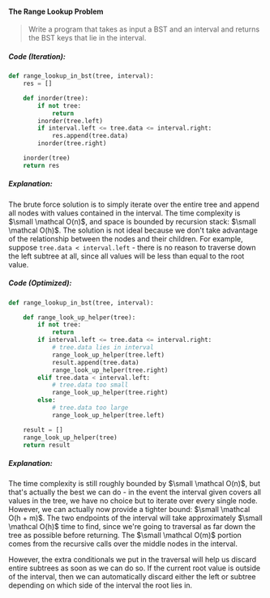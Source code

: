 #### The Range Lookup Problem

> Write a program that takes as input a BST and an interval and returns the BST keys that lie in the interval.

##### Code \(Iteration\):

```py
def range_lookup_in_bst(tree, interval):
    res = []

    def inorder(tree):
        if not tree:
            return
        inorder(tree.left)
        if interval.left <= tree.data <= interval.right:
            res.append(tree.data)
        inorder(tree.right)

    inorder(tree)
    return res
```

##### Explanation:

The brute force solution is to simply iterate over the entire tree and append all nodes with values contained in the interval. The time complexity is $\small \mathcal O(n)$, and space is bounded by recursion stack: $\small \mathcal O(h)$. The solution is not ideal because we don't take advantage of the relationship between the nodes and their children. For example, suppose `tree.data < interval.left` - there is no reason to traverse down the left subtree at all, since all values will be less than equal to the root value.

##### Code \(Optimized\):

```py
def range_lookup_in_bst(tree, interval):

    def range_look_up_helper(tree):
        if not tree:
            return
        if interval.left <= tree.data <= interval.right:
            # tree.data lies in interval
            range_look_up_helper(tree.left)
            result.append(tree.data)
            range_look_up_helper(tree.right)
        elif tree.data < interval.left:
            # tree.data too small
            range_look_up_helper(tree.right)
        else:
            # tree.data too large
            range_look_up_helper(tree.left)

    result = []
    range_look_up_helper(tree)
    return result
```

##### Explanation:

The time complexity is still roughly bounded by $\small \mathcal O(n)$, but that's actually the best we can do - in the event the interval given covers all values in the tree, we have no choice but to iterate over every single node. However, we can actually now provide a tighter bound: $\small \mathcal O(h + m)$. The two endpoints of the interval will take approximately $\small \mathcal O(h)$ time to find, since we're going to traversal as far down the tree as possible before returning. The $\small \mathcal O(m)$ portion comes from the recursive calls over the middle nodes in the interval.

However, the extra conditionals we put in the traversal will help us discard entire subtrees as soon as we can do so. If the current root value is outside of the interval, then we can automatically discard either the left or subtree depending on which side of the interval the root lies in.

